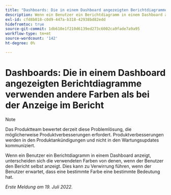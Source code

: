 ```yaml
---
title: "Dashboards: Die in einem Dashboard angezeigten Berichtdiagramme verwenden andere Farben als bei der Anzeige im Bericht."
description: Wenn ein Benutzer ein Berichtdiagramm in einem Dashboard anzeigt, unterscheiden sich die verwendeten Farben von denen, wenn der Benutzer den Bericht selbst anzeigt. Dies kann zu Verwirrung führen, wenn der Benutzer erwartet, dass eine bestimmte Farbe eine bestimmte Bedeutung hat.
exl-id: cfd8b018-c0d9-447a-b318-42938bd82edd
hidefromtoc: true
source-git-commit: 1db610e1f210d6139ed273c6002ca9fade7a9a95
workflow-type: tm+mt
source-wordcount: '142'
ht-degree: 0%

---
```


# Dashboards: Die in einem Dashboard angezeigten Berichtdiagramme verwenden andere Farben als bei der Anzeige im Bericht

>[!NOTE]
>
>Das Produktteam bewertet derzeit diese Problemlösung, die möglicherweise Produktverbesserungen erfordert. Produktverbesserungen werden in den Produktankündigungen und nicht in den Wartungsupdates kommuniziert.

Wenn ein Benutzer ein Berichtdiagramm in einem Dashboard anzeigt, unterscheiden sich die verwendeten Farben von denen, wenn der Benutzer den Bericht selbst anzeigt. Dies kann zu Verwirrung führen, wenn der Benutzer erwartet, dass eine bestimmte Farbe eine bestimmte Bedeutung hat.

_Erste Meldung am 19. Juli 2022._
